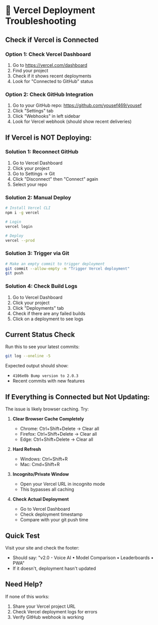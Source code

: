 # 🚀 Vercel Deployment Troubleshooting

## Check if Vercel is Connected

### Option 1: Check Vercel Dashboard
1. Go to https://vercel.com/dashboard
2. Find your project
3. Check if it shows recent deployments
4. Look for "Connected to GitHub" status

### Option 2: Check GitHub Integration
1. Go to your GitHub repo: https://github.com/yousef469/yousef
2. Click "Settings" tab
3. Click "Webhooks" in left sidebar
4. Look for Vercel webhook (should show recent deliveries)

## If Vercel is NOT Deploying:

### Solution 1: Reconnect GitHub
1. Go to Vercel Dashboard
2. Click your project
3. Go to Settings → Git
4. Click "Disconnect" then "Connect" again
5. Select your repo

### Solution 2: Manual Deploy
```bash
# Install Vercel CLI
npm i -g vercel

# Login
vercel login

# Deploy
vercel --prod
```

### Solution 3: Trigger via Git
```bash
# Make an empty commit to trigger deployment
git commit --allow-empty -m "Trigger Vercel deployment"
git push
```

### Solution 4: Check Build Logs
1. Go to Vercel Dashboard
2. Click your project
3. Click "Deployments" tab
4. Check if there are any failed builds
5. Click on a deployment to see logs

## Current Status Check

Run this to see your latest commits:
```bash
git log --oneline -5
```

Expected output should show:
- `4106e0b Bump version to 2.0.3`
- Recent commits with new features

## If Everything is Connected but Not Updating:

The issue is likely browser caching. Try:

1. **Clear Browser Cache Completely**
   - Chrome: Ctrl+Shift+Delete → Clear all
   - Firefox: Ctrl+Shift+Delete → Clear all
   - Edge: Ctrl+Shift+Delete → Clear all

2. **Hard Refresh**
   - Windows: Ctrl+Shift+R
   - Mac: Cmd+Shift+R

3. **Incognito/Private Window**
   - Open your Vercel URL in incognito mode
   - This bypasses all caching

4. **Check Actual Deployment**
   - Go to Vercel Dashboard
   - Check deployment timestamp
   - Compare with your git push time

## Quick Test

Visit your site and check the footer:
- Should say: "v2.0 - Voice AI • Model Comparison • Leaderboards • PWA"
- If it doesn't, deployment hasn't updated

## Need Help?

If none of this works:
1. Share your Vercel project URL
2. Check Vercel deployment logs for errors
3. Verify GitHub webhook is working
